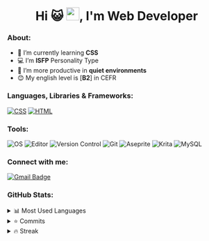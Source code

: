 <h1 align="center">Hi 😺 <img src="https://raw.githubusercontent.com/tsukki5/tsukki5/master/gifs/wave.gif" alt="wave" width="30px" height="30px">, I'm Web Developer</h1>

<h3 align="left">About:</h3>

- 📖 I’m currently learning **CSS** 
- 💻 I’m **ISFP** Personality Type
- 🤫 I’m more productive in **quiet environments**
- 😊 My english level is [**B2**] in CEFR

<h3 align="left">Languages, Libraries & Frameworks:</h3>
<p align="left"> 
  
[![CSS](https://img.shields.io/badge/-CSS3-%231572B6?style=flat-square&logo=css3&logoColor=ffffff)](https://tsukki5.github.io/portfolio/)
[![HTML](https://img.shields.io/badge/-HTML5-%23E44D27?style=flat-square&logo=html5&logoColor=ffffff)](https://tsukki5.github.io/biblioteca-elfica/)

<h3 align="left">Tools:</h3>
<p align="left">

![OS](https://img.shields.io/badge/Windows%2011-%230079d5.svg?style=flat&logo=Windows%2011&logoColor=white)
![Editor](https://img.shields.io/badge/Editor-Visual_Studio_Code-informational?style=flat&logo=visual-studio-code&logoColor=white&color=0078d7)
![Version Control](https://img.shields.io/badge/Version_Control-GitHub-informational?style=flat&logo=github&logoColor=ffffff&color=ffffff)
![Git](https://img.shields.io/badge/-Git-%23F05032?style=flat&logo=git&logoColor=ffffff)
![Aseprite](https://img.shields.io/badge/Aseprite-FFFFFF?style=flat&logo=Aseprite&logoColor=#7D929E)
![Krita](https://img.shields.io/badge/Krita-203759?style=flat&logo=krita&logoColor=EEF37B)
![MySQL](https://img.shields.io/badge/MySQL-informational?style=flat&logo=mysql&logoColor=white&color=F29111)

### Connect with me:
[![Gmail Badge](https://img.shields.io/badge/-Gmail-c14438?style=flat&logo=Gmail&logoColor=white)](mailto:totorshio@gmail.com)

### GitHub Stats:
<details>
  <summary>
    <a>📊</a> Most Used Languages
  </summary>
  <p>
    <img src="https://github-readme-stats.vercel.app/api/top-langs?username=tsukki5&show_icons=true&langs_count=12&theme=chartreuse-dark&locale=en&layout=compact" alt="Most Used Stats"/>
  </p>
</details>
<details>
  <summary>
    <a>⭐</a> Commits
  </summary>
  <p>
    <img align="center" src="https://github-readme-stats.vercel.app/api?username=tsukki5&hide=issues&show_icons=true&include_all_commits=true&count_private=true&theme=chartreuse-dark&locale=en" alt="GitHub Stats"/>
  </p>
</details>
<details>
  <summary>
    <a>🔥</a> Streak
  </summary>
  <p>
    <img align="center" src="https://github-readme-streak-stats.herokuapp.com/?user=tsukki5&theme=chartreuse-dark" alt="GitHub Stats"/>
  </p>
</details>
